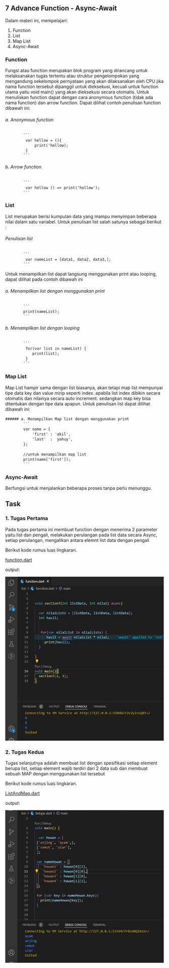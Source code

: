 

## 7 Advance Function - Async-Await

Dalam materi ini, mempelajari:
1. Function
2. List
3. Map List
4. Async-Await

### Function
Fungsi atau function merupakan blok program yang dirancang untuk melaksanakan tugas tertentu atau struktur pengelompokan yang mengandung sekelompok pernyataan yang akan dilaksanakan oleh CPU jika nama function tersebut dipanggil untuk dieksekusi, kecuali untuk function utama yaitu void main() yang akan dieksekusi secara otomatis. Untuk menuliskan function dapat dengan cara anonymous function (tidak ada nama function) dan arrow function. Dapat dilihat contoh penulisan function dibawah ini:

   ###### a. Anonymous function
            ``` 
             var hellow = (){
                 print('hellow);
             }
            ```                
   ###### b. Arrow function
            ``` 
             var hellow () => print('hellow'); 
            ``` 
### List
List merupakan berisi kumpulan data yang mampu menyimpan beberapa nilai dalam satu variabel. Untuk penulisan list salah satunya sebagai  berikut :

   ###### Penulisan list
            ``` 
             var nameList = [data1, data2, data3,];
            ```                
   Untuk menampilkan list dapat langsung menggunakan print atau looping, dapat dilihat pada contoh dibawah ini 

   ###### a. Menampilkan list dengan menggunakan print
            ``` 
            print(nameList);
            ```
   ###### b. Menampilkan list dengan looping
            ``` 
             for(var list in nameList) {
                print(list);
             }
            ```

### Map List
Map List hampir sama dengan list biasanya, akan tetapi map list mempunyai tipe data key dan value mirip seperti index. apabila list index dibikin secara otomatis dan nilainya secara auto increment. sedangkan map key bisa ditentukan dengan tipe data apapun. Untuk penulisan list dapat dilihat dibawah ini:

    ###### a. Menampilkan Map list dengan menggunakan print
            ``` 
            var name = {
                'first' : 'akil',
                'last'  :  yahuy',
            };

            //untuk menampilkan map list
            print(name['first']);
            ```

### Async-Await
Berfungsi untuk menjalankan beberapa proses tanpa perlu menunggu.

## Task

### 1. Tugas Pertama
Pada tugas pertama ini membuat function dengan menerima 2 parameter yaitu list dan pengali, melakukan perulangan pada list data secara Async, setiap perulangan, mengalikan antara elemnt list data dengan pengali

Berikut kode rumus luas lingkaran.

[function.dart](./praktikum/function.dart)

output:

![tugas1](./screenshots/tugas1.jpeg )

### 2. Tugas Kedua
Tugas selanjutnya adalah membuat list dengan spesifikasi setiap element berupa list, setiap element wajib terdiri dari 2 data sub dan membuat sebuah MAP dengan menggunakan list tersebut

Berikut kode rumus luas lingkaran.

[ListAndMap.dart](./praktikum/ListAndMap.dart)

output:

![tugas2](./screenshots/tugas2.jpeg )
